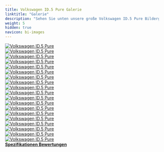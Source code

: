 ```yaml
---
title: Volkswagen ID.5 Pure Galerie
linktitle: "Galerie"
description: "Sehen Sie unten unsere große Volkswagen ID.5 Pure Bildergalerie. Klicken Sie auf die Bilder für hochauflösende Versionen."
weight: 5
hidden: true
navicon: bi-images
---
```

<!-- markdownlint-disable MD033 -->
<div class="row" id ="my-gallery">
	<div class="pswp-grid-item col-6 col-md-4">
		<a href="https://media.evkx.net/multimedia/models/volkswagen/id.5/id.5_pure/charging_1.jpg"
data-pswp-src="https://media.evkx.net/multimedia/models/volkswagen/id.5/id.5_pure/charging_1.jpg"
data-pswp-width="3000"
data-pswp-height="2000" 
target="_blank">
			<img src="https://media.evkx.net/multimedia/models/volkswagen/id.5/id.5_pure/charging_1_xst.jpg" alt="Volkswagen ID.5 Pure" class="img-fluid " />
		</a>
	</div>
	<div class="pswp-grid-item col-6 col-md-4">
		<a href="https://media.evkx.net/multimedia/models/volkswagen/id.5/id.5_pure/details_1.jpg"
data-pswp-src="https://media.evkx.net/multimedia/models/volkswagen/id.5/id.5_pure/details_1.jpg"
data-pswp-width="3000"
data-pswp-height="1979" 
target="_blank">
			<img src="https://media.evkx.net/multimedia/models/volkswagen/id.5/id.5_pure/details_1_xst.jpg" alt="Volkswagen ID.5 Pure" class="img-fluid " />
		</a>
	</div>
	<div class="pswp-grid-item col-6 col-md-4">
		<a href="https://media.evkx.net/multimedia/models/volkswagen/id.5/id.5_pure/exterior_1.jpg"
data-pswp-src="https://media.evkx.net/multimedia/models/volkswagen/id.5/id.5_pure/exterior_1.jpg"
data-pswp-width="3000"
data-pswp-height="1999" 
target="_blank">
			<img src="https://media.evkx.net/multimedia/models/volkswagen/id.5/id.5_pure/exterior_1_xst.jpg" alt="Volkswagen ID.5 Pure" class="img-fluid " />
		</a>
	</div>
	<div class="pswp-grid-item col-6 col-md-4">
		<a href="https://media.evkx.net/multimedia/models/volkswagen/id.5/id.5_pure/exterior_2.jpg"
data-pswp-src="https://media.evkx.net/multimedia/models/volkswagen/id.5/id.5_pure/exterior_2.jpg"
data-pswp-width="3000"
data-pswp-height="1979" 
target="_blank">
			<img src="https://media.evkx.net/multimedia/models/volkswagen/id.5/id.5_pure/exterior_2_xst.jpg" alt="Volkswagen ID.5 Pure" class="img-fluid " />
		</a>
	</div>
	<div class="pswp-grid-item col-6 col-md-4">
		<a href="https://media.evkx.net/multimedia/models/volkswagen/id.5/id.5_pure/exterior_3.jpg"
data-pswp-src="https://media.evkx.net/multimedia/models/volkswagen/id.5/id.5_pure/exterior_3.jpg"
data-pswp-width="3000"
data-pswp-height="2000" 
target="_blank">
			<img src="https://media.evkx.net/multimedia/models/volkswagen/id.5/id.5_pure/exterior_3_xst.jpg" alt="Volkswagen ID.5 Pure" class="img-fluid " />
		</a>
	</div>
	<div class="pswp-grid-item col-6 col-md-4">
		<a href="https://media.evkx.net/multimedia/models/volkswagen/id.5/id.5_pure/exterior_4.jpg"
data-pswp-src="https://media.evkx.net/multimedia/models/volkswagen/id.5/id.5_pure/exterior_4.jpg"
data-pswp-width="3000"
data-pswp-height="2000" 
target="_blank">
			<img src="https://media.evkx.net/multimedia/models/volkswagen/id.5/id.5_pure/exterior_4_xst.jpg" alt="Volkswagen ID.5 Pure" class="img-fluid " />
		</a>
	</div>
	<div class="pswp-grid-item col-6 col-md-4">
		<a href="https://media.evkx.net/multimedia/models/volkswagen/id.5/id.5_pure/exterior_5.jpg"
data-pswp-src="https://media.evkx.net/multimedia/models/volkswagen/id.5/id.5_pure/exterior_5.jpg"
data-pswp-width="3000"
data-pswp-height="2000" 
target="_blank">
			<img src="https://media.evkx.net/multimedia/models/volkswagen/id.5/id.5_pure/exterior_5_xst.jpg" alt="Volkswagen ID.5 Pure" class="img-fluid " />
		</a>
	</div>
	<div class="pswp-grid-item col-6 col-md-4">
		<a href="https://media.evkx.net/multimedia/models/volkswagen/id.5/id.5_pure/exterior_6.jpg"
data-pswp-src="https://media.evkx.net/multimedia/models/volkswagen/id.5/id.5_pure/exterior_6.jpg"
data-pswp-width="3000"
data-pswp-height="2000" 
target="_blank">
			<img src="https://media.evkx.net/multimedia/models/volkswagen/id.5/id.5_pure/exterior_6_xst.jpg" alt="Volkswagen ID.5 Pure" class="img-fluid " />
		</a>
	</div>
	<div class="pswp-grid-item col-6 col-md-4">
		<a href="https://media.evkx.net/multimedia/models/volkswagen/id.5/id.5_pure/frontseats_1.jpg"
data-pswp-src="https://media.evkx.net/multimedia/models/volkswagen/id.5/id.5_pure/frontseats_1.jpg"
data-pswp-width="3000"
data-pswp-height="2336" 
target="_blank">
			<img src="https://media.evkx.net/multimedia/models/volkswagen/id.5/id.5_pure/frontseats_1_xst.jpg" alt="Volkswagen ID.5 Pure" class="img-fluid " />
		</a>
	</div>
	<div class="pswp-grid-item col-6 col-md-4">
		<a href="https://media.evkx.net/multimedia/models/volkswagen/id.5/id.5_pure/headlights_1.jpg"
data-pswp-src="https://media.evkx.net/multimedia/models/volkswagen/id.5/id.5_pure/headlights_1.jpg"
data-pswp-width="3000"
data-pswp-height="2000" 
target="_blank">
			<img src="https://media.evkx.net/multimedia/models/volkswagen/id.5/id.5_pure/headlights_1_xst.jpg" alt="Volkswagen ID.5 Pure" class="img-fluid " />
		</a>
	</div>
	<div class="pswp-grid-item col-6 col-md-4">
		<a href="https://media.evkx.net/multimedia/models/volkswagen/id.5/id.5_pure/main_1.jpg"
data-pswp-src="https://media.evkx.net/multimedia/models/volkswagen/id.5/id.5_pure/main_1.jpg"
data-pswp-width="3000"
data-pswp-height="1961" 
target="_blank">
			<img src="https://media.evkx.net/multimedia/models/volkswagen/id.5/id.5_pure/main_1_xst.jpg" alt="Volkswagen ID.5 Pure" class="img-fluid " />
		</a>
	</div>
	<div class="pswp-grid-item col-6 col-md-4">
		<a href="https://media.evkx.net/multimedia/models/volkswagen/id.5/id.5_pure/screens_1.jpg"
data-pswp-src="https://media.evkx.net/multimedia/models/volkswagen/id.5/id.5_pure/screens_1.jpg"
data-pswp-width="3000"
data-pswp-height="1910" 
target="_blank">
			<img src="https://media.evkx.net/multimedia/models/volkswagen/id.5/id.5_pure/screens_1_xst.jpg" alt="Volkswagen ID.5 Pure" class="img-fluid " />
		</a>
	</div>
	<div class="pswp-grid-item col-6 col-md-4">
		<a href="https://media.evkx.net/multimedia/models/volkswagen/id.5/id.5_pure/screens_2.jpg"
data-pswp-src="https://media.evkx.net/multimedia/models/volkswagen/id.5/id.5_pure/screens_2.jpg"
data-pswp-width="3000"
data-pswp-height="2120" 
target="_blank">
			<img src="https://media.evkx.net/multimedia/models/volkswagen/id.5/id.5_pure/screens_2_xst.jpg" alt="Volkswagen ID.5 Pure" class="img-fluid " />
		</a>
	</div>
	<div class="pswp-grid-item col-6 col-md-4">
		<a href="https://media.evkx.net/multimedia/models/volkswagen/id.5/id.5_pure/screens_3.jpg"
data-pswp-src="https://media.evkx.net/multimedia/models/volkswagen/id.5/id.5_pure/screens_3.jpg"
data-pswp-width="3000"
data-pswp-height="2000" 
target="_blank">
			<img src="https://media.evkx.net/multimedia/models/volkswagen/id.5/id.5_pure/screens_3_xst.jpg" alt="Volkswagen ID.5 Pure" class="img-fluid " />
		</a>
	</div>
	<div class="pswp-grid-item col-6 col-md-4">
		<a href="https://media.evkx.net/multimedia/models/volkswagen/id.5/id.5_pure/screens_4.jpg"
data-pswp-src="https://media.evkx.net/multimedia/models/volkswagen/id.5/id.5_pure/screens_4.jpg"
data-pswp-width="3000"
data-pswp-height="2000" 
target="_blank">
			<img src="https://media.evkx.net/multimedia/models/volkswagen/id.5/id.5_pure/screens_4_xst.jpg" alt="Volkswagen ID.5 Pure" class="img-fluid " />
		</a>
	</div>
	<div class="pswp-grid-item col-6 col-md-4">
		<a href="https://media.evkx.net/multimedia/models/volkswagen/id.5/id.5_pure/screens_5.jpg"
data-pswp-src="https://media.evkx.net/multimedia/models/volkswagen/id.5/id.5_pure/screens_5.jpg"
data-pswp-width="3000"
data-pswp-height="2000" 
target="_blank">
			<img src="https://media.evkx.net/multimedia/models/volkswagen/id.5/id.5_pure/screens_5_xst.jpg" alt="Volkswagen ID.5 Pure" class="img-fluid " />
		</a>
	</div>
	<div class="pswp-grid-item col-6 col-md-4">
		<a href="https://media.evkx.net/multimedia/models/volkswagen/id.5/id.5_pure/secondrowseats_1.jpg"
data-pswp-src="https://media.evkx.net/multimedia/models/volkswagen/id.5/id.5_pure/secondrowseats_1.jpg"
data-pswp-width="3000"
data-pswp-height="2052" 
target="_blank">
			<img src="https://media.evkx.net/multimedia/models/volkswagen/id.5/id.5_pure/secondrowseats_1_xst.jpg" alt="Volkswagen ID.5 Pure" class="img-fluid " />
		</a>
	</div>
	<div class="pswp-grid-item col-6 col-md-4">
		<a href="https://media.evkx.net/multimedia/models/volkswagen/id.5/id.5_pure/speakers_1.jpg"
data-pswp-src="https://media.evkx.net/multimedia/models/volkswagen/id.5/id.5_pure/speakers_1.jpg"
data-pswp-width="3000"
data-pswp-height="2000" 
target="_blank">
			<img src="https://media.evkx.net/multimedia/models/volkswagen/id.5/id.5_pure/speakers_1_xst.jpg" alt="Volkswagen ID.5 Pure" class="img-fluid " />
		</a>
	</div>
	<div class="pswp-grid-item col-6 col-md-4">
		<a href="https://media.evkx.net/multimedia/models/volkswagen/id.5/id.5_pure/wheels_1.jpg"
data-pswp-src="https://media.evkx.net/multimedia/models/volkswagen/id.5/id.5_pure/wheels_1.jpg"
data-pswp-width="3000"
data-pswp-height="2000" 
target="_blank">
			<img src="https://media.evkx.net/multimedia/models/volkswagen/id.5/id.5_pure/wheels_1_xst.jpg" alt="Volkswagen ID.5 Pure" class="img-fluid " />
		</a>
	</div>
</div>
<script type="module">
  import PhotoSwipeLightbox from '/js/photoswipe-lightbox.esm.js';
    const lightbox = new PhotoSwipeLightbox({
       gallery: '#my-gallery',
        children: 'a',
        pswpModule: () => import('/js/photoswipe.esm.js')
    });
lightbox.init();
</script>
<div class="mt-3 mb-3">
<a href="../specifications/" class="text-decoration-none text-black">
<strong><i class="bi-arrow-left"></i> Spezifikationen </strong>
</a>
<a href="../reviews/" class="text-decoration-none text-black float-end">
<strong>Bewertungen <i class="bi-arrow-right"></i></strong>
</a>
</div>
